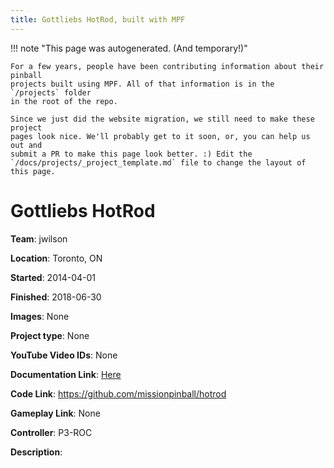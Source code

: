 ```yaml
---
title: Gottliebs HotRod, built with MPF
---
```


<!-- This file is used as the template for all the individual project pages. -->

!!! note "This page was autogenerated. (And temporary!)"

    For a few years, people have been contributing information about their pinball
    projects built using MPF. All of that information is in the `/projects` folder
    in the root of the repo.

    Since we just did the website migration, we still need to make these project
    pages look nice. We'll probably get to it soon, or, you can help us out and
    submit a PR to make this page look better. :) Edit the
    `/docs/projects/_project_template.md` file to change the layout of this page.

# Gottliebs HotRod

**Team**: jwilson

**Location**: Toronto, ON

**Started**: 2014-04-01

**Finished**: 2018-06-30

**Images**: None

**Project type**: None

**YouTube Video IDs**: None

**Documentation Link**: [Here](https://pinside.com/pinball/forum/topic/gottlieb-hot-rod-a-tribute-to-classic-em-pinball)

**Code Link**: https://github.com/missionpinball/hotrod

**Gameplay Link**: None

**Controller**: P3-ROC

**Description**:



<!-- Note, do not edit this file directly, as it will be overwritten when the list is regenerated.

To edit information about a project, edit the project's YAML file in the `/projects` folder. (Off the
root of the repo, not this folder which is `/www/projects`.)

To edit the look and feel or layout of this page, edit the `_project_template.md` file in the `/www/projects` folder. -->